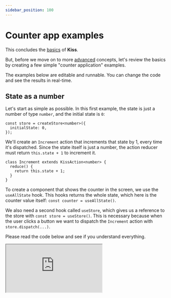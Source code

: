 ```yaml
---
sidebar_position: 100
---
```


# Counter app examples

This concludes the [basics](../category/basics/) of **Kiss**.

But, before we move on to more [advanced](../category/advanced-actions/) concepts,
let's review the basics by creating a few simple "counter application" examples.

The examples below are editable and runnable.
You can change the code and see the results in real-time.

## State as a number

Let's start as simple as possible.
In this first example, the state is just a number of type `number`,
and the initial state is `0`:

```tsx
const store = createStore<number>({
  initialState: 0,
});
```

We'll create an `Increment` action that increments that state by 1, every time it's dispatched.
Since the state itself is just a number,
the action reducer must return `this.state + 1` to increment it.

```tsx
class Increment extends KissAction<number> {
  reduce() {
    return this.state + 1; 
  }
}
```

To create a component that shows the counter in the screen,
we use the `useAllState` hook. This hooks returns the whole state,
which here is the counter value itself: `const counter = useAllState()`.

We also need a second hook called `useStore`, which gives us a reference to the store
with `const store = useStore()`. This is necessary because when the user clicks
a button we want to dispatch the `Increment` action with `store.dispatch(...)`.

Please read the code below and see if you understand everything.

<iframe
src="https://codesandbox.io/embed/vprx7v?view=split&module=%2Fsrc%2FApp.tsx&hidenavigation=1&fontsize=12.5&editorsize=70&previewwindow=browser"
style={{ width:'100%', height: '650px', border:'5px solid #58B87A', borderRadius: '4px' }}
title="counter-async-redux-example"
sandbox="allow-forms allow-modals allow-popups allow-presentation allow-same-origin allow-scripts"
/>

<br></br>         
<br></br>

Try modifying the above code to add a second button named "Decrement" that decrements the counter
by 1 by dispatching an action called `Decrement`.

## State as a plain JavaScript object

In this second example, the state is a plain JavaScript object.
If we use TypeScript, we can define its type like this:

```tsx
type State = {
  counter: number;
};
```

The initial state is an object with counter zero:

```tsx
const store = createStore<State>({
  initialState: {
    counter: 0,
  },
});
```

The `Increment` action increments the state by 1.
The state is now an object of type `State`, which means the counter is `state.counter`.
The action reducer returns a new object, incrementing the counter by one:
`{ counter: this.state.counter + 1 }`.

```tsx
class Increment extends KissAction<State> {
  reduce() {
    return {
      counter: this.state.counter + 1,
    }; 
  }
}
```

To show the counter in the screen we could still use the `useAllState` hook,
which returns the whole state, and then just get the counter value:

```tsx
const state = useAllState();
const counter = state.counter;
```

However, this would mean that every time the state changed, the component would re-render.
That's ok, since in this simple example the state is just the counter anyway, but we can do better.

If we use the `useSelect` hook to "select" just the counter, the component will only re-render
when the counter changes, even when later we add more information to the state.

```tsx
const counter = useSelect((state) => state.counter);
```

In other words, this is an optimization which will prevent unnecessary re-renders when the parts
of the state that change are not the ones we are interested in, in this particular component.

Just as before, we'll also use the `useStore` hook to get a reference to the store and dispatch
the action.

Please read the code below, see if you understand everything,
and compare it with the previous example.

<iframe
src="https://codesandbox.io/embed/j57yz5?view=split&module=%2Fsrc%2FApp.tsx&hidenavigation=1&fontsize=12.5&editorsize=70&previewwindow=browser"
style={{ width:'100%', height: '650px', border:'5px solid #58B87A', borderRadius: '4px' }}
title="counter-async-redux-example"
sandbox="allow-forms allow-modals allow-popups allow-presentation allow-same-origin allow-scripts"
/>

## State as a class

In this third example, the state is of type `State`, which is a **class** we'll create.
It could contain all sorts of information, but in this case, it's just a number counter:

```tsx
class State {
  constructor(public readonly counter: number = 0) {}
}
```

The initial state is an instance of this class: `new State(0)`:

```tsx
const store = createStore<State>({
  initialState: new State(0),
});
```

The `Increment` action increments the state by 1.
The state is now an instance of `State`, which means the counter is `state.counter`.
The action reducer returns a new instance of the class, incrementing the counter by one:
`new State(this.state.counter + 1)`.

```tsx
class Increment extends KissAction<State> {
  reduce() {
    return new State(this.state.counter + 1); 
  }
}
```

We'll use the `useSelect` hook to "select" just the counter, so that the component will only
re-render when the counter changes, even when later we add more information to the state.

```tsx
const counter = useSelect((state) => state.counter);
```

In other words, this is an optimization which will prevent unnecessary re-renders when the parts
of the state that change are not the ones we are interested in, in this particular component.

Just as before, we'll also use the `useStore` hook to get a reference to the store and dispatch
the action.

Please read the code below, see if you understand everything,
and compare it with the previous examples.

<iframe
src="https://codesandbox.io/embed/ysfgmk?view=split&module=%2Fsrc%2FApp.tsx&hidenavigation=1&fontsize=12.5&editorsize=70&previewwindow=browser"
style={{ width:'100%', height: '650px', border:'5px solid #58B87A', borderRadius: '4px' }}
title="counter-async-redux-example"
sandbox="allow-forms allow-modals allow-popups allow-presentation allow-same-origin allow-scripts"
/>

## State modifies itself

If you look at the `Increment` action, you'll see it reads the counter
from the current state, and uses it to create a new, modified state:

```tsx
class Increment extends KissAction<State> {
  reduce() {
    return new State(this.state.counter + 1); 
  }
}
```

While this works, it's breaking the **encapsulation** of the `State` class.
In other words, the knowledge of how to modify the state is outside the state itself.

We can fix this by adding a class function (or more precisely, a _method_) to the `State` class.
This function is called `increment`, and it returns a new state with an incremented counter.

```tsx
class State {
  constructor(public readonly counter: number = 0) {}
  
  increment() { 
    return new State(this.counter + 1); 
  }  
}
```

Now, the `Increment` action may simply call this function:

```tsx
class Increment extends KissAction<State> {
  reduce() {
    return this.state.increment();
  }
}
```

This is a better design, because:

* The `State` class now encapsulates all the knowledge of how to modify itself.
  You may think this is only a small improvement, and it is, but it will make a big difference
  in a real app, when the state becomes complex.

* Adding such functions make it trivial to modify the state and keep it immutable,
  without you ever needing external libraries like [Immer](https://www.npmjs.com/package/immer).

* Finally, it makes the code much easier to test, as you can test the `State` class in isolation,
  without needing to create actions and reducers.

To sum up:

:::tip

In the action, avoid directly accessing parts of the current state to create the new state.
Instead, add functions to the state class that return a new instance with the updated
state, and call these functions from the action.

:::

<br></br>

Check the following code.
It includes state functions to increment and decrement the state, `Increment` and `Decrement`
actions, and respective buttons to dispatch them.

<iframe
src="https://codesandbox.io/embed/65vkrq?view=split&module=%2Fsrc%2FApp.tsx&hidenavigation=1&fontsize=12.5&editorsize=70&previewwindow=browser"
style={{ width:'100%', height: '650px', border:'5px solid #58B87A', borderRadius: '4px' }}
title="counter-async-redux-example"
sandbox="allow-forms allow-modals allow-popups allow-presentation allow-same-origin allow-scripts"
/>

## Functions calling functions

In the above code, the `State` class above has two functions, `increment` and `decrement`:

```tsx
class State {
  constructor(public readonly counter: number = 0) {}
  
  increment() { 
    return new State(this.counter + 1); 
  }
  
  decrement() { 
    return new State(this.counter - 1); 
  }   
}
```

Since functions can call other functions, we can create a parameterized `add` function,
and then modify `increment` and `decrement` to use it:

```tsx
class State {
  constructor(public readonly counter: number = 0) {}

  add(value: number) {
    return new State(this.counter + value);
  }

  increment() { return this.add(1); }
  decrement() { return this.add(-1); }
}
```

Creating simple functions, and then composing them to create more complex, specialized functions,
is a good idea that will simplify your code.

We can also create parameterized **actions**.
For example, we can create an `Add` action that receives a number and calls the `add` function:

```tsx
class Add extends KissAction<State> {
  constructor(readonly value: number) { super(); }
    
  reduce() {
    return this.state.add(this.value);
  }
}
```

In the `Increment` and `Decrement` buttons, we can now dispatch the `Add` action with `1` and `-1`:

```tsx
<Button onClick={() => store.dispatch(new Add(1))}>Increment</Button>
<Button onClick={() => store.dispatch(new Add(-1))}>Decrement</Button>
```

## Defining a Base action

A real app may have dozens or hundreds of actions.
Since all of them must extend `KissAction<State>`, let's create a base class for them,
called `Action`:

```tsx
abstract class Action extends KissAction<State> {}
```

Now, all actions can extend `Action` instead of `KissAction<State>`. For example:

```tsx
class Add extends Action {
  constructor(readonly value: number) { super(); }
    
  reduce() {
    return this.state.add(this.value);
  }
}
```

<iframe
src="https://codesandbox.io/embed/vszmfw?view=split&module=%2Fsrc%2FApp.tsx&hidenavigation=1&fontsize=12.5&editorsize=70&previewwindow=browser"
style={{ width:'100%', height: '650px', border:'5px solid #58B87A', borderRadius: '4px' }}
title="counter-async-redux-example"
sandbox="allow-forms allow-modals allow-popups allow-presentation allow-same-origin allow-scripts"
/>

## Testing state and actions

I suggest you create tests for all your **state** classes.

For example, this is how you could test the above `State` class with [Jest](https://jestjs.io/):

```tsx
import { State } from './path-to-your-state-file'; 

describe('State', () => {

  it('should initialize with a default counter of 0', () => {    
    expect(new State().counter).toBe(0);
  });

  it('should initialize with a given counter value', () => {    
    expect(new State(5).counter).toBe(5);
  });

  it('should increment the counter by 1', () => {      
    expect(new State().increment().counter).toBe(1);
  });

  it('should decrement the counter by 1', () => {       
    expect(new State(5).decrement().counter).toBe(4);
  });

  it('should add a given value to the counter', () => {    
    expect(new State(5).add(3).counter).toBe(8);
  });
});
```

<br></br>

You can also create tests for your **actions**.

However, if your actions mostly call functions in your state classes,
and you already tested those functions as shown above, don't test all the variations again.

Just test enough to make sure the actions are calling the right functions with the right parameters.
For example, this is how I would test the `Add` action, just to make sure it's wired to the `add`
function.

```tsx
import { Store } from 'path-to-your-store-file';
import { State } from 'path-to-your-state-file';
import { Add } from 'path-to-your-action-file';

describe('Add action', () => {
  let store;

  beforeEach(() => {
    store = createStore<State>({ initialState: new State(3) });
  });

  it('should increment the counter by the given value', () => {
    store.dispatch(new Add(5));
    expect(store.state.counter).toBe(8);
  });
});
```

## Asynchronous counter

As one last example, let's create an asynchronous counter.

When the user clicks a button, we'll wait for **1 second** before incrementing the counter.

The async process in this case is simply waiting for 1 second, but note it could be anything
that takes time to finish, like fetching data from a server.

Importantly, while the async process is running the button will be disabled,
so that the user must wait to click the button again.

This is the original, synchronous `Increment` action:

```tsx
class Increment extends Action {
  reduce() {  
    return this.state.add(1);
  }
}
```

To make it asynchronous, we need to:

* Mark the `reduce` function as `async`.
* Add an `await new Promise(...)` that waits for 1 second.
* Instead of returning a new state, return a **function** that returns a new state.

This is the result:

```tsx
class Increment extends Action {
  async reduce() {
    await new Promise((resolve) => setTimeout(resolve, 1000));
    return (state) => this.state.add(1);
  }
}
```

<br></br>

We also want to disable the button while the async process is running.
In the component, we can use the `useIsWaiting` hook
to get a boolean that tells us if we're currently waiting for a specific action to finish or not.

In our case, we want to wait until the `Increment` action finishes:

```tsx
const isWaiting = useIsWaiting(Increment);
```

This is the original button:

```tsx
<button onClick={() => store.dispatch(new Increment())}>
  Increment
</button>    
```

All we need to do is set the button's `disabled` property:

```tsx
<button 
    disabled={isWaiting} 
    onClick={() => store.dispatch(new Increment())}>
  Increment
</button>    
```

Try pressing the "Increment" button and see that it disables for 1 second before incrementing the
counter:

<iframe
src="https://codesandbox.io/embed/gjh3dj?view=split&module=%2Fsrc%2FApp.tsx&hidenavigation=1&fontsize=12.5&editorsize=70&previewwindow=browser"
style={{ width:'100%', height: '650px', border:'5px solid #58B87A', borderRadius: '4px' }}
title="counter-async-redux-example"
sandbox="allow-forms allow-modals allow-popups allow-presentation allow-same-origin allow-scripts"
/>

<br></br>
<br></br>

To adapt our tests for the `Increment` action being asynchronous,
we need to apply a small change to them. This doesn't work anymore:

```tsx
it('should increment the counter by one', () => {
  let store = createStore<State>({ initialState: new State(3) });
  
  store.dispatch(new Increment()); // Here! 
  expect(store.state.counter).toBe(4);
});
```

If we dispatch an asynchronous action with function `dispatch`, as shown above,
this function it will return immediately,
and the test will check the state before the action finishes.

Instead, we should use `dispatchAndWait`, which returns a `Promise` that
resolves when the action finishes.
This means we can use `await` to wait for the action to finish, and then check the state:

```tsx
it('should increment the counter by one', async () => {
  let store = createStore<State>({ initialState: new State(3) });
  
  await store.dispatchAndWait(new Increment()); // Here!
  expect(store.state.counter).toBe(4);
});
```

Note: If you prefer not to worry about whether actions under test are synchronous or asynchronous,
you can always use `dispatchAndWait` instead of `dispatch`. It works in both cases.

<hr></hr>

This concludes our review of the basics of Kiss.
However, if you want to become an advanced Kiss user, continue reading the next sections.
The next one will cover advanced topics related to actions.

